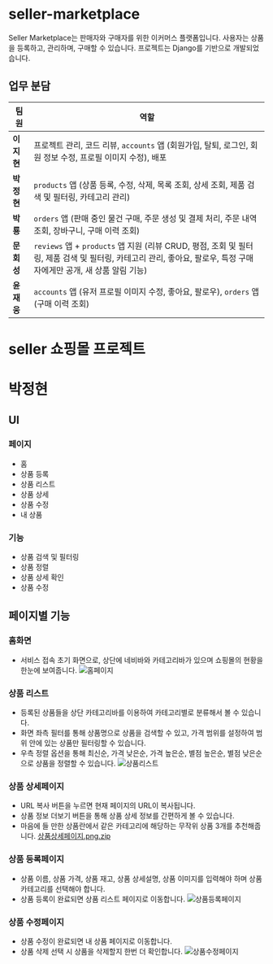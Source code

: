 # seller-marketplace

Seller Marketplace는 판매자와 구매자를 위한 이커머스 플랫폼입니다. 사용자는 상품을 등록하고, 관리하며, 구매할 수 있습니다.
프로젝트는 Django를 기반으로 개발되었습니다.

## 업무 분담

| 팀원       | 역할                                                                                                                                                               |
| ---------- | ------------------------------------------------------------------------------------------------------------------------------------------------------------------ |
| **이지현** | 프로젝트 관리, 코드 리뷰, `accounts` 앱 (회원가입, 탈퇴, 로그인, 회원 정보 수정, 프로필 이미지 수정), 배포                                                         |
| **박정현** | `products` 앱 (상품 등록, 수정, 삭제, 목록 조회, 상세 조회, 제품 검색 및 필터링, 카테고리 관리)                                                                    |
| **박룡**   | `orders` 앱 (판매 중인 물건 구매, 주문 생성 및 결제 처리, 주문 내역 조회, 장바구니, 구매 이력 조회)                                                                |
| **문회성** | `reviews` 앱 + `products` 앱 지원 (리뷰 CRUD, 평점, 조회 및 필터링, 제품 검색 및 필터링, 카테고리 관리, 좋아요, 팔로우, 특정 구매자에게만 공개, 새 상품 알림 기능) |
| **윤재웅** | `accounts` 앱 (유저 프로필 이미지 수정, 좋아요, 팔로우), `orders` 앱 (구매 이력 조회)                                                                              |



# seller 쇼핑몰 프로젝트

# 박정현
## UI
### 페이지
- 홈
- 상품 등록
- 상품 리스트
- 상품 상세
- 상품 수정
- 내 상품

### 기능
- 상품 검색 및 필터링
- 상품 정렬
- 상품 상세 확인
- 상품 수정

## 페이지별 기능

### 홈화면
- 서비스 접속 초기 화면으로, 상단에 네비바와 카테고리바가 있으며 쇼핑몰의 현황을 한눈에 보여줍니다.
![홈페이지](https://github.com/heize-lee/seller-marketplace/assets/130022109/670b7d5e-6981-45a2-b72f-07c593e21ac1)

### 상품 리스트
- 등록된 상품들을 상단 카테고리바를 이용하여 카테고리별로 분류해서 볼 수 있습니다.
- 화면 좌측 필터를 통해 상품명으로 상품을 검색할 수 있고, 가격 범위를 설정하여 범위 안에 있는 상품만 필터링할 수 있습니다.
- 우측 정렬 옵션을 통해 최신순, 가격 낮은순, 가격 높은순, 별점 높은순, 별점 낮은순으로 상품을 정렬할 수 있습니다.
![상품리스트](https://github.com/heize-lee/seller-marketplace/assets/130022109/3eb0c90f-d793-4103-a4b3-fae157377ab1)

### 상품 상세페이지
- URL 복사 버튼을 누르면 현재 페이지의 URL이 복사됩니다.
- 상품 정보 더보기 버튼을 통해 상품 상세 정보를 간편하게 볼 수 있습니다.
- 마음에 들 만한 상품란에서 같은 카테고리에 해당하는 무작위 상품 3개를 추천해줍니다.
[상품상세페이지.png.zip](https://github.com/user-attachments/files/15952300/png.zip)

### 상품 등록페이지
- 상품 이름, 상품 가격, 상품 재고, 상품 상세설명, 상품 이미지를 입력해야 하며 상품 카테고리를 선택해야 합니다.
- 상품 등록이 완료되면 상품 리스트 페이지로 이동합니다.
![상품등록페이지](https://github.com/heize-lee/seller-marketplace/assets/130022109/4034a950-cab0-4646-b68f-e13bb33b98fb)


### 상품 수정페이지
- 상품 수정이 완료되면 내 상품 페이지로 이동합니다.
- 상품 삭제 선택 시 상품을 삭제할지 한번 더 확인합니다.
![상품수정페이지](https://github.com/heize-lee/seller-marketplace/assets/130022109/7f28b18d-d886-4913-bfd8-1d62aa91c812)

